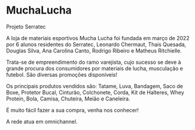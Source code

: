 # MuchaLucha
Projeto Serratec

A loja de materiais esportivos Mucha Lucha foi fundada em março de 2022 por 6 alunos residentes do Serratec, Leonardo Chermaut, Thais Quesada, Douglas Silva, Ana Carolina Canto, Rodrigo Ribeiro e Matheus Ritchielle.

Trata-se de empreendimento do ramo varejista, cujo sucesso se deve à grande procura dos consumidores por materiais de lucha, musculação e futebol. São diversas promoções disponíveis! 

Os principais produtos vendidos são: Tatame, Luva, Bandagem, Saco de Boxe, Protetor Bucal, Cinturão, Colchonete, Corda, Kit de Halteres, Whey Protein, Bola, Camisa, Chuteira, Meião e Caneleira. 

É muito fácil fazer a sua compra, venha nos conhecer!

A rede atua em omnichannel.
